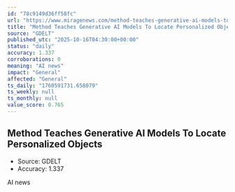 ```yaml
---
id: "78c9149d36ff58fc"
url: "https://www.miragenews.com/method-teaches-generative-ai-models-to-locate-1552098/"
title: "Method Teaches Generative AI Models To Locate Personalized Objects"
source: "GDELT"
published_utc: "2025-10-16T04:30:00+00:00"
status: "daily"
accuracy: 1.337
corroborations: 0
meaning: "AI news"
impact: "General"
affected: "General"
ts_daily: "1760591731.658079"
ts_weekly: null
ts_monthly: null
value_score: 0.765
---
```

## Method Teaches Generative AI Models To Locate Personalized Objects

- Source: GDELT
- Accuracy: 1.337

AI news
